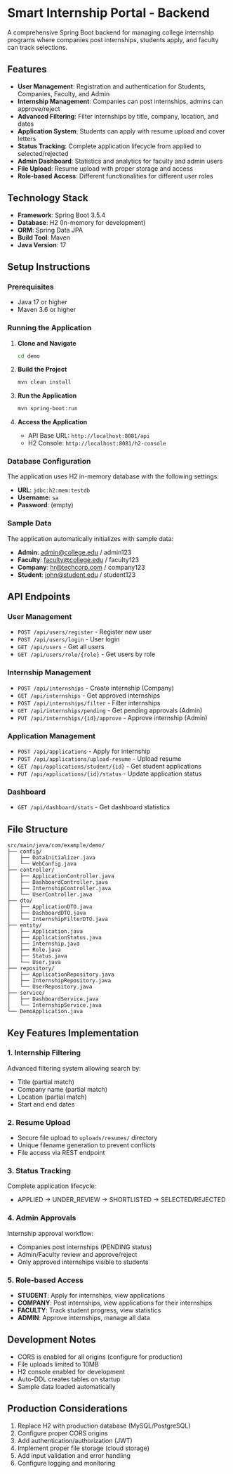 # Smart Internship Portal - Backend

A comprehensive Spring Boot backend for managing college internship programs where companies post internships, students apply, and faculty can track selections.

## Features

- **User Management**: Registration and authentication for Students, Companies, Faculty, and Admin
- **Internship Management**: Companies can post internships, admins can approve/reject
- **Advanced Filtering**: Filter internships by title, company, location, and dates
- **Application System**: Students can apply with resume upload and cover letters
- **Status Tracking**: Complete application lifecycle from applied to selected/rejected
- **Admin Dashboard**: Statistics and analytics for faculty and admin users
- **File Upload**: Resume upload with proper storage and access
- **Role-based Access**: Different functionalities for different user roles

## Technology Stack

- **Framework**: Spring Boot 3.5.4
- **Database**: H2 (In-memory for development)
- **ORM**: Spring Data JPA
- **Build Tool**: Maven
- **Java Version**: 17

## Setup Instructions

### Prerequisites
- Java 17 or higher
- Maven 3.6 or higher

### Running the Application

1. **Clone and Navigate**
   ```bash
   cd demo
   ```

2. **Build the Project**
   ```bash
   mvn clean install
   ```

3. **Run the Application**
   ```bash
   mvn spring-boot:run
   ```

4. **Access the Application**
   - API Base URL: `http://localhost:8081/api`
   - H2 Console: `http://localhost:8081/h2-console`

### Database Configuration

The application uses H2 in-memory database with the following settings:
- **URL**: `jdbc:h2:mem:testdb`
- **Username**: `sa`
- **Password**: (empty)

### Sample Data

The application automatically initializes with sample data:
- **Admin**: admin@college.edu / admin123
- **Faculty**: faculty@college.edu / faculty123
- **Company**: hr@techcorp.com / company123
- **Student**: john@student.edu / student123

## API Endpoints

### User Management
- `POST /api/users/register` - Register new user
- `POST /api/users/login` - User login
- `GET /api/users` - Get all users
- `GET /api/users/role/{role}` - Get users by role

### Internship Management
- `POST /api/internships` - Create internship (Company)
- `GET /api/internships` - Get approved internships
- `POST /api/internships/filter` - Filter internships
- `GET /api/internships/pending` - Get pending approvals (Admin)
- `PUT /api/internships/{id}/approve` - Approve internship (Admin)

### Application Management
- `POST /api/applications` - Apply for internship
- `POST /api/applications/upload-resume` - Upload resume
- `GET /api/applications/student/{id}` - Get student applications
- `PUT /api/applications/{id}/status` - Update application status

### Dashboard
- `GET /api/dashboard/stats` - Get dashboard statistics

## File Structure

```
src/main/java/com/example/demo/
├── config/
│   ├── DataInitializer.java
│   └── WebConfig.java
├── controller/
│   ├── ApplicationController.java
│   ├── DashboardController.java
│   ├── InternshipController.java
│   └── UserController.java
├── dto/
│   ├── ApplicationDTO.java
│   ├── DashboardDTO.java
│   └── InternshipFilterDTO.java
├── entity/
│   ├── Application.java
│   ├── ApplicationStatus.java
│   ├── Internship.java
│   ├── Role.java
│   ├── Status.java
│   └── User.java
├── repository/
│   ├── ApplicationRepository.java
│   ├── InternshipRepository.java
│   └── UserRepository.java
├── service/
│   ├── DashboardService.java
│   └── InternshipService.java
└── DemoApplication.java
```

## Key Features Implementation

### 1. Internship Filtering
Advanced filtering system allowing search by:
- Title (partial match)
- Company name (partial match)
- Location (partial match)
- Start and end dates

### 2. Resume Upload
- Secure file upload to `uploads/resumes/` directory
- Unique filename generation to prevent conflicts
- File access via REST endpoint

### 3. Status Tracking
Complete application lifecycle:
- APPLIED → UNDER_REVIEW → SHORTLISTED → SELECTED/REJECTED

### 4. Admin Approvals
Internship approval workflow:
- Companies post internships (PENDING status)
- Admin/Faculty review and approve/reject
- Only approved internships visible to students

### 5. Role-based Access
- **STUDENT**: Apply for internships, view applications
- **COMPANY**: Post internships, view applications for their internships
- **FACULTY**: Track student progress, view statistics
- **ADMIN**: Approve internships, manage all data

## Development Notes

- CORS is enabled for all origins (configure for production)
- File uploads limited to 10MB
- H2 console enabled for development
- Auto-DDL creates tables on startup
- Sample data loaded automatically

## Production Considerations

1. Replace H2 with production database (MySQL/PostgreSQL)
2. Configure proper CORS origins
3. Add authentication/authorization (JWT)
4. Implement proper file storage (cloud storage)
5. Add input validation and error handling
6. Configure logging and monitoring